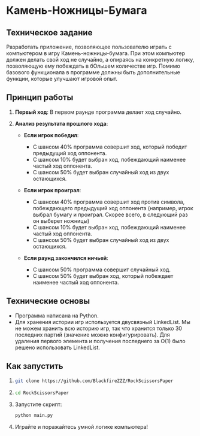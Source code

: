 # Камень-Ножницы-Бумага

## Техническое задание
Разработать приложение, позволяющее пользователю играть с компьютером в игру Камень-ножницы-бумага.
При этом компьютер должен делать свой ход не случайно, а опираясь на конкретную логику, позволяющую ему побеждать в бОльшем количестве игр. 
Помимо базового функционала в программе должны быть дополнительные функции, которые улучшают игровой опыт.
## Принцип работы

1. **Первый ход**:
   В первом раунде программа делает ход случайно.

2. **Анализ результата прошлого хода**:
   - **Если игрок победил**:
     - С шансом 40% программа совершит ход, который победит предыдущий ход оппонента.
     - С шансом 10% будет выбран ход, побеждающий наименее частый ход оппонента.
     - С шансом 50% будет выбран случайный ход из двух остающихся.

   - **Если игрок проиграл**:
     - С шансом 40% программа совершит ход против символа, побеждающего предыдущий ход оппонента (например, игрок выбрал бумагу и проиграл. Скорее всего, в следующий раз он выберет ножницы)
     - С шансом 10% будет выбран ход, побеждающий наименее частый ход оппонента.
     - С шансом 50% будет выбран случайный ход из двух остающихся.

   - **Если раунд закончился ничьей**:
     - С шансом 50% программа совершит случайный ход.
     - С шансом 50% будет выбран ход, который побеждает наименее частый ход оппонента.

## Технические основы
- Программа написана на Python.
- Для хранения истории игр используется двусвязный LinkedList. Мы не можем хранить всю историю игр, так что хранится только 30 последних партий (значение можно конфигурировать). Для удаления первого элемента и получения последнего за O(1) было решено использовать LinkedList. 
## Как запустить
1. ```bash
   git clone https://github.com/BlackfireZZZ/RockScissorsPaper
2. ```bash
   cd RockScissorsPaper
   ```
3. Запустите скрипт:  
   ```bash
   python main.py
   ```
4. Играйте и поражайтесь умной логике компьютера!


